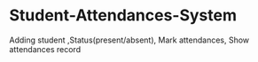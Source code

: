 # Student-Attendances-System
Adding student ,Status(present/absent), Mark attendances, Show attendances record  
